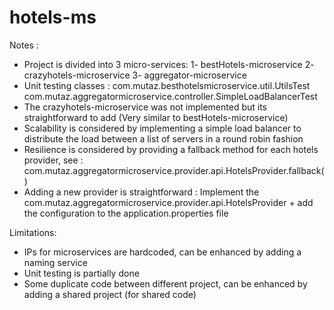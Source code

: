 # hotels-ms

Notes : 
- Project is divided into 3 micro-services: 1- bestHotels-microservice 2- crazyhotels-microservice 3- aggregator-microservice
- Unit testing classes : com.mutaz.besthotelsmicroservice.util.UtilsTest 
                         com.mutaz.aggregatormicroservice.controller.SimpleLoadBalancerTest 
- The crazyhotels-microservice was not implemented but its straightforward to add (Very similar to bestHotels-microservice)  
- Scalability is considered by implementing a simple load balancer to distribute the load between a list of servers in a round robin fashion
- Resilience is considered by providing a fallback method for each hotels provider, see : 
     com.mutaz.aggregatormicroservice.provider.api.HotelsProvider.fallback() 
- Adding a new provider is straightforward : Implement the com.mutaz.aggregatormicroservice.provider.api.HotelsProvider + add the configuration to the application.properties file 

Limitations: 
 - IPs for microservices are hardcoded, can be enhanced by adding a naming service  
- Unit testing is partially done 
 - Some duplicate code between different project, can be enhanced by adding a shared project (for shared code)
